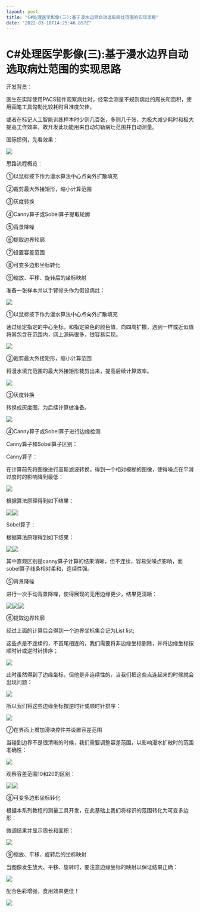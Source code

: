 ```yaml
---
layout: post
title: "C#处理医学影像(三):基于漫水边界自动选取病灶范围的实现思路"
date: "2022-03-18T14:25:46.857Z"
---
```

C#处理医学影像(三):基于漫水边界自动选取病灶范围的实现思路
===============================

开发背景：

医生在实际使用PACS软件观察病灶时，经常会测量不规则病灶的周长和面积，使用画笔工具勾勒比较耗时且准度欠佳，

或者在标记人工智能训练样本时少则几百张，多则几千张，为极大减少耗时和极大提高工作效率，故开发此功能用来自动勾勒病灶范围并自动测量。

国际惯例，先看效果：

![](https://img2022.cnblogs.com/blog/1083581/202203/1083581-20220318154540737-87714606.png)

思路流程概览：

①以鼠标按下作为漫水算法中心点向外扩散填充

②裁剪最大外接矩形，缩小计算范围

③灰度转换

④Canny算子或Sobel算子提取轮廓

⑤背景降噪

⑥提取边界轮廓

⑦设置容差范围

⑧可变多边形坐标转化

⑨缩放、平移、旋转后的坐标映射

准备一张样本并以手臂骨头作为假设病灶：

![](https://img2022.cnblogs.com/blog/1083581/202203/1083581-20220318155620913-826513509.png)

①以鼠标按下作为漫水算法中心点向外扩散填充

通过给定指定的中心坐标，和指定染色的颜色值，向四周扩撒，遇到一样或近似值将其包含在范围内，网上源码很多，很容易实现。

![](https://img2022.cnblogs.com/blog/1083581/202203/1083581-20220318160604148-413149739.png)

②裁剪最大外接矩形，缩小计算范围

将漫水填充范围的最大外接矩形裁剪出来，提高后续计算效率。

![](https://img2022.cnblogs.com/blog/1083581/202203/1083581-20220318160711637-832509996.png)

③灰度转换

转换成灰度图，为后续计算做准备。

![](https://img2022.cnblogs.com/blog/1083581/202203/1083581-20220318160814607-922214327.png)

④Canny算子或Sobel算子进行边缘检测

Canny算子和Sobel算子区别：

Canny算子：

在计算前先将图像进行高斯滤波转换，得到一个相对模糊的图像，使得噪点在平滑过度时的影响降到最低：

![](https://img2022.cnblogs.com/blog/1083581/202203/1083581-20220318161625822-345599523.png)

根据算法原理得到如下结果：

![](https://img2022.cnblogs.com/blog/1083581/202203/1083581-20220318161746611-1519958960.png)![](https://img2022.cnblogs.com/blog/1083581/202203/1083581-20220318161825787-1588514409.png)

Sobel算子：

根据算法原理得到如下结果：

![](https://img2022.cnblogs.com/blog/1083581/202203/1083581-20220318161929647-1535266017.png)![](https://img2022.cnblogs.com/blog/1083581/202203/1083581-20220318162008102-2088673447.png)

其中直观区别是canny算子计算的结果清晰，但不连续，容易受噪点影响，而sobel算子线条相对柔和，连续性强。

⑤背景降噪

进行一次手动背景降噪，使得展现的无用边缘更少，结果更清晰：

![](https://img2022.cnblogs.com/blog/1083581/202203/1083581-20220318162452740-1774395355.png)![](https://img2022.cnblogs.com/blog/1083581/202203/1083581-20220318162501036-681819382.png)![](https://img2022.cnblogs.com/blog/1083581/202203/1083581-20220318162430341-587803873.png)

⑥提取边界轮廓

经过上面的计算后会得到一个边界坐标集合记为List<Point> list;

这些点是不连续的，不首尾相连的，我们需要将非边缘坐标删除，并将边缘坐标按顺时针或逆时针排序；

![](https://img2022.cnblogs.com/blog/1083581/202203/1083581-20220318163751085-92520330.png)

此时虽然得到了边缘坐标，但他是非连续性的，当我们把这些点连起来的时候就会出现问题：

![](https://img2022.cnblogs.com/blog/1083581/202203/1083581-20220318163908640-1499612101.png)

所以我们将这些边缘坐标按逆时针或顺时针排序：

![](https://img2022.cnblogs.com/blog/1083581/202203/1083581-20220318164041414-1792528003.png)

⑦在界面上增加滑块控件并设置容差范围

当碰到边界不是很清晰的时候，我们需要调整容差范围，以影响漫水扩散时的范围准确性：

![](https://img2022.cnblogs.com/blog/1083581/202203/1083581-20220318164344770-265665405.png)

观察容差范围10和20的区别：

![](https://img2022.cnblogs.com/blog/1083581/202203/1083581-20220318164543304-580940811.png)![](https://img2022.cnblogs.com/blog/1083581/202203/1083581-20220318164550880-323153772.png)

⑧可变多边形坐标转化

根据本系列教程的测量工具开发，在此基础上我们将标识的范围转化为可变多边形：

微调结果并显示周长和面积：

![](https://img2022.cnblogs.com/blog/1083581/202203/1083581-20220318170154924-1932648126.gif)

⑨缩放、平移、旋转后的坐标映射

当图像发生放大、平移、旋转时，要注意边缘坐标的映射以保证结果正确：

![](https://img2022.cnblogs.com/blog/1083581/202203/1083581-20220318170513746-1926413389.png)

配合色彩增强，食用效果更佳！

![](https://img2022.cnblogs.com/blog/1083581/202203/1083581-20220318170701296-1441886202.png)